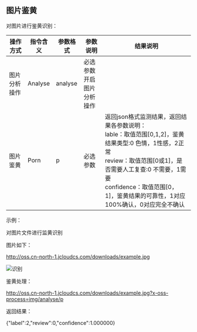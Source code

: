 ## 图片鉴黄

对图片进行鉴黄识别：

|操作方式|指令含义|参数格式|参数说明|结果说明|
|-|-|-|-|-|
|图片分析操作|Analyse|analyse|必选参数<br>开启图片分析操作||
|图片鉴黄|Porn|p|必选参数|返回json格式监测结果，返回结果各参数说明：<br>lable：取值范围[0,1,2]，鉴黄结果类型:0 色情，1性感，2正常<br>review：取值范围[0或1]，是否需要人工复查:0 不需要，1需要<br>confidence：取值范围[0，1]，鉴黄结果的可靠性，1对应100%确认，0对应完全不确认|

示例：

对图片文件进行监黄识别

图片如下：

http://oss.cn-north-1.jcloudcs.com/downloads/example.jpg

![识别](https://github.com/jdcloudcom/cn/blob/edit/image/Object-Storage-Service/OSS-065.jpg)

鉴黄处理：

http://oss.cn-north-1.jcloudcs.com/downloads/example.jpg?x-oss-process=img/analyse/p

返回结果：

{"label":2,"review":0,"confidence":1.000000}
